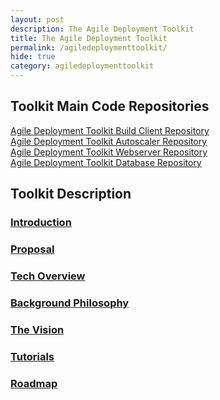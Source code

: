 ```yaml
---
layout: post
description: The Agile Deployment Toolkit
title: The Agile Deployment Toolkit
permalink: /agiledeploymenttoolkit/
hide: true
category: agiledeploymenttoolkit
---
```


## Toolkit Main Code Repositories

[Agile Deployment Toolkit Build Client Repository](https://github.com/agile-deployer/agile-infrastructure-build-client-scripts)  
[Agile Deployment Toolkit Autoscaler Repository](https://github.com/agile-deployer/agile-infrastructure-autoscaler-scripts)  
[Agile Deployment Toolkit Webserver Repository](https://github.com/agile-deployer/agile-infrastructure-webserver-scripts)  
[Agile Deployment Toolkit Database Repository](https://github.com/agile-deployer/agile-infrastructure-database-scripts)  


## Toolkit Description

### [Introduction](https://www.codebreakers.uk/introduction/)

### [Proposal](https://www.codebreakers.uk/proposal/)

### [Tech Overview](https://www.codebreakers.uk/agiledeploymenttoolkittechoverview/) 

### [Background Philosophy](https://www.codebreakers.uk/backgroundphilosophy/)

### [The Vision](https://www.codebreakers.uk/thevision/)

### [Tutorials](https://www.codebreakers.uk/tutorials/) 

### [Roadmap](https://www.codebreakers.uk/roadmap/) 
